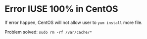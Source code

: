 # Error IUSE 100% in CentOS

If error happen, CentOS will not allow user to ``yum install`` more file.

Problem solved: ``sudo rm -rf /var/cache/*``

